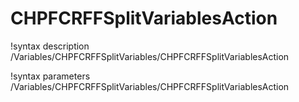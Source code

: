 <!-- MOOSE Documentation Stub: Remove this when content is added. -->

# CHPFCRFFSplitVariablesAction

!syntax description /Variables/CHPFCRFFSplitVariables/CHPFCRFFSplitVariablesAction

!syntax parameters /Variables/CHPFCRFFSplitVariables/CHPFCRFFSplitVariablesAction
